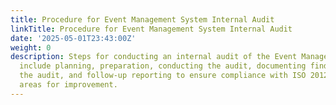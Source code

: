 ```yaml
---
title: Procedure for Event Management System Internal Audit
linkTitle: Procedure for Event Management System Internal Audit
date: '2025-05-01T23:43:00Z'
weight: 0
description: Steps for conducting an internal audit of the Event Management System
  include planning, preparation, conducting the audit, documenting findings, closing
  the audit, and follow-up reporting to ensure compliance with ISO 20121 and identify
  areas for improvement.
---
```



<!-- Unsupported block type: table_of_contents -->

<!-- Unsupported block type: unsupported -->

